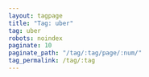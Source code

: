 ```yaml
---
layout: tagpage
title: "Tag: uber"
tag: uber
robots: noindex
paginate: 10
paginate_path: "/tag/:tag/page/:num/"
tag_permalink: /tag/:tag
---
```


